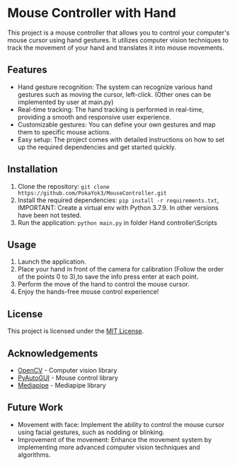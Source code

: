 # Mouse Controller with Hand

This project is a mouse controller that allows you to control your computer's mouse cursor using hand gestures. It utilizes computer vision techniques to track the movement of your hand and translates it into mouse movements.

## Features

- Hand gesture recognition: The system can recognize various hand gestures such as moving the cursor, left-click. (Other ones can be implemented by user at main.py)
- Real-time tracking: The hand tracking is performed in real-time, providing a smooth and responsive user experience.
- Customizable gestures: You can define your own gestures and map them to specific mouse actions.
- Easy setup: The project comes with detailed instructions on how to set up the required dependencies and get started quickly.

## Installation 


1. Clone the repository: `git clone https://github.com/PokaYok3/MouseController.git`
2. Install the required dependencies: `pip install -r requirements.txt`, IMPORTANT: Create a virtual env with Python 3.7.9. In other versions have been not tested.
3. Run the application: `python main.py` in folder Hand controller\Scripts

## Usage

1. Launch the application.
2. Place your hand in front of the camera for calibration (Follow the order of the points 0 to 3),to save the info press enter at each point.
3. Perform the move of the hand to control the mouse cursor.
4. Enjoy the hands-free mouse control experience!



## License

This project is licensed under the [MIT License](LICENSE).

## Acknowledgements

- [OpenCV](https://opencv.org/) - Computer vision library
- [PyAutoGUI](https://pyautogui.readthedocs.io/) - Mouse control library
- [Mediapipe](https://https://github.com/google/mediapipe) - Mediapipe library

## Future Work

- Movement with face: Implement the ability to control the mouse cursor using facial gestures, such as nodding or blinking.
- Improvement of the movement: Enhance the movement system by implementing more advanced computer vision techniques and algorithms.

